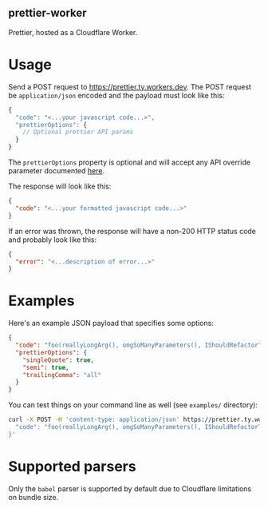 ## prettier-worker

Prettier, hosted as a Cloudflare Worker.

# Usage

Send a POST request to https://prettier.ty.workers.dev.  The POST request be `application/json` encoded and the payload must look like this:

```js
{
  "code": "<...your javascript code...>",
  "prettierOptions": {
    // Optional prettier API params
  }
}
```

The `prettierOptions` property is optional and will accept any API override parameter documented [here](https://prettier.io/docs/en/options.html).

The response will look like this:

```json
{
  "code": "<...your formatted javascript code...>"
}
```

If an error was thrown, the response will have a non-200 HTTP status code and probably look like this:

```json
{
  "error": "<...description of error...>"
}
```

# Examples

Here's an example JSON payload that specifies some options:

```json
{
  "code": "foo(reallyLongArg(), omgSoManyParameters(), IShouldRefactorThis(), isThereSeriouslyAnotherOne());",
  "prettierOptions": {
    "singleQuote": true,
    "semi": true,
    "trailingComma": "all"
  }
}
```

You can test things on your command line as well (see `examples/` directory):

```sh
curl -X POST -H 'content-type: application/json' https://prettier.ty.workers.dev -d '{
  "code": "foo(reallyLongArg(), omgSoManyParameters(), IShouldRefactorThis(), isThereSeriouslyAnotherOne());"
}'
```

# Supported parsers

Only the `babel` parser is supported by default due to Cloudflare limitations on bundle size.
